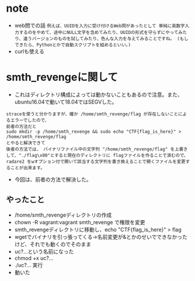 # note
- web問での話
`例えば、UUIDを入力に受け付けるWeb問があったとして
単純に英数字入力するのをやめて、途中にNULL文字を含めてみたり、UUIDの形式を守らずにやってみたり、違うバージョンのものを試してみたり、色んな入力を与えてみることですね。
(もしできたら、Pythonとかで自動スクリプトを組めるといい。)`
- curlも使える

# smth_revengeに関して
- これはディレクトリ構成によっては動かないこともあるので注意。また、ubuntu16.04で動いて18.04ではSEGVした。
```
straceを使うと分かりますが、確か /home/smth_revenge/flag が存在しないことによるエラーでしたので、 
前者の方法だと
sudo mkdir -p /home/smth_revenge && sudo echo "CTF{flag_is_here}" > /home/smth_revenge/flag
とやると解決できて
後者の方法では、 バイナリファイル中の文字列 "/home/smth_revenge/flag" を上書きして、"./flag\x00"とすると現在のディレクトリに flagファイルを作ることで済むので、 radare2 をwオプション付で開いて該当する文字列を書き換えることで開くファイルを変更することが出来ます。
```
- 今回は、前者の方法で解決した。
## やったこと
- /home/smth_revengeディレクトリの作成
- chown -R vagrant:vagrant smth_revenge で権限を変更
- smth_revengeディレクトリに移動し、echo "CTF{flag_is_here}" > flag
- wgetでバイナリを引っ張ってくる→名前変更が&とかのせいでできなかったけど、それでも動くのでそのまま
- uc?...という名前になった
- chmod +x uc?...
- ./uc?... 実行
- 動いた